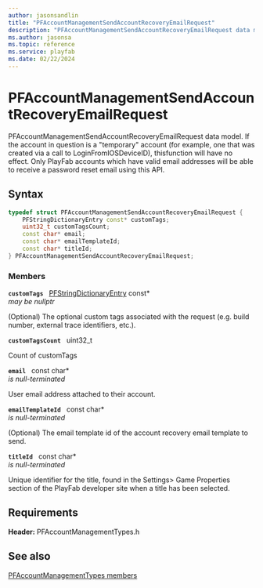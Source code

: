 ```yaml
---
author: jasonsandlin
title: "PFAccountManagementSendAccountRecoveryEmailRequest"
description: "PFAccountManagementSendAccountRecoveryEmailRequest data model. If the account in question is a \"temporary\" account (for example, one that was created via a call to LoginFromIOSDeviceID), thisfunction will have no effect. Only PlayFab accounts which have valid email addresses will be able to receive a password reset email using this API."
ms.author: jasonsa
ms.topic: reference
ms.service: playfab
ms.date: 02/22/2024
---
```


# PFAccountManagementSendAccountRecoveryEmailRequest  

PFAccountManagementSendAccountRecoveryEmailRequest data model. If the account in question is a "temporary" account (for example, one that was created via a call to LoginFromIOSDeviceID), thisfunction will have no effect. Only PlayFab accounts which have valid email addresses will be able to receive a password reset email using this API.  

## Syntax  
  
```cpp
typedef struct PFAccountManagementSendAccountRecoveryEmailRequest {  
    PFStringDictionaryEntry const* customTags;  
    uint32_t customTagsCount;  
    const char* email;  
    const char* emailTemplateId;  
    const char* titleId;  
} PFAccountManagementSendAccountRecoveryEmailRequest;  
```
  
### Members  
  
**`customTags`** &nbsp; [PFStringDictionaryEntry](../../pftypes/structs/pfstringdictionaryentry.md) const*  
*may be nullptr*  
  
(Optional) The optional custom tags associated with the request (e.g. build number, external trace identifiers, etc.).
  
**`customTagsCount`** &nbsp; uint32_t  
  
Count of customTags
  
**`email`** &nbsp; const char*  
*is null-terminated*  
  
User email address attached to their account.
  
**`emailTemplateId`** &nbsp; const char*  
*is null-terminated*  
  
(Optional) The email template id of the account recovery email template to send.
  
**`titleId`** &nbsp; const char*  
*is null-terminated*  
  
Unique identifier for the title, found in the Settings&gt; Game Properties section of the PlayFab developer site when a title has been selected.
  
  
## Requirements  
  
**Header:** PFAccountManagementTypes.h
  
## See also  
[PFAccountManagementTypes members](../pfaccountmanagementtypes_members.md)  

  
  
